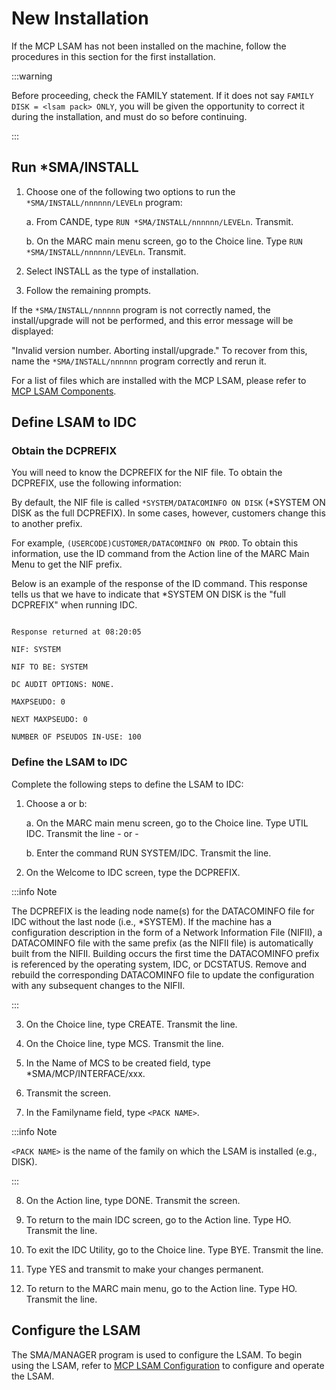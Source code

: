 # New Installation

If the MCP LSAM has not been installed on the machine, follow the procedures in this section for the first installation.

:::warning 

Before proceeding, check the FAMILY statement. If it does not say ```FAMILY DISK = <lsam pack> ONLY```, you will be given the opportunity to correct it during the installation, and must do so before continuing.

:::

## Run *SMA/INSTALL

1. Choose one of the following two options to run the ```*SMA/INSTALL/nnnnnn/LEVELn``` program:

    a. From CANDE, type ```RUN *SMA/INSTALL/nnnnnn/LEVELn```. Transmit.

    b. On the MARC main menu screen, go to the Choice line. Type ```RUN *SMA/INSTALL/nnnnnn/LEVELn```. Transmit.

2. Select INSTALL as the type of installation.

3. Follow the remaining prompts.

If the ```*SMA/INSTALL/nnnnnn``` program is not correctly named, the install/upgrade will not be performed, and this error message will be displayed:

"Invalid version number. Aborting install/upgrade." To recover from this, name the ```*SMA/INSTALL/nnnnnn``` program correctly and rerun it.

For a list of files which are installed with the MCP LSAM, please refer to [MCP LSAM Components](/operations-and-components/core-programs-and-files).

## Define LSAM to IDC

### Obtain the DCPREFIX

You will need to know the DCPREFIX for the NIF file. To obtain the DCPREFIX, use the following information:

By default, the NIF file is called ```*SYSTEM/DATACOMINFO ON DISK``` (*SYSTEM ON DISK as the full DCPREFIX). In some cases, however, customers change this to another prefix.

For example, ```(USERCODE)CUSTOMER/DATACOMINFO ON PROD```. To obtain this information, use the ID command from the Action line of the MARC Main Menu to get the NIF prefix.

Below is an example of the response of the ID command. This response tells us that we have to indicate that *SYSTEM ON DISK is the "full DCPREFIX" when running IDC.

```

Response returned at 08:20:05

NIF: SYSTEM

NIF TO BE: SYSTEM

DC AUDIT OPTIONS: NONE.

MAXPSEUDO: 0

NEXT MAXPSEUDO: 0

NUMBER OF PSEUDOS IN-USE: 100

```

### Define the LSAM to IDC

Complete the following steps to define the LSAM to IDC:

1. Choose a or b:

    a. On the MARC main menu screen, go to the Choice line. Type UTIL IDC. Transmit the line - or -

    b. Enter the command RUN SYSTEM/IDC. Transmit the line.

2. On the Welcome to IDC screen, type the DCPREFIX.


:::info Note 

The DCPREFIX is the leading node name(s) for the DATACOMINFO file for IDC without the last node (i.e., *SYSTEM). If the machine has a configuration description in the form of a Network Information File (NIFII), a DATACOMINFO file with the same prefix (as the NIFII file) is automatically built from the NIFII. Building occurs the first time the DATACOMINFO prefix is referenced by the operating system, IDC, or DCSTATUS. Remove and rebuild the corresponding DATACOMINFO file to update the configuration with any subsequent changes to the NIFII.

:::

3. On the Choice line, type CREATE. Transmit the line.

4. On the Choice line, type MCS. Transmit the line.

5. In the Name of MCS to be created field, type *SMA/MCP/INTERFACE/xxx.

6. Transmit the screen.

7. In the Familyname field, type ```<PACK NAME>```.

:::info Note 

```<PACK NAME>``` is the name of the family on which the LSAM is installed (e.g., DISK).

:::

8. On the Action line, type DONE. Transmit the screen.

9. To return to the main IDC screen, go to the Action line. Type HO. Transmit the line.

10. To exit the IDC Utility, go to the Choice line. Type BYE. Transmit the line.

11. Type YES and transmit to make your changes permanent.

12. To return to the MARC main menu, go to the Action line. Type HO. Transmit the line.

## Configure the LSAM

The SMA/MANAGER program is used to configure the LSAM. To begin using the LSAM, refer to [MCP LSAM Configuration](/configuration/mcp-lsam-configuration) to configure and operate the LSAM.